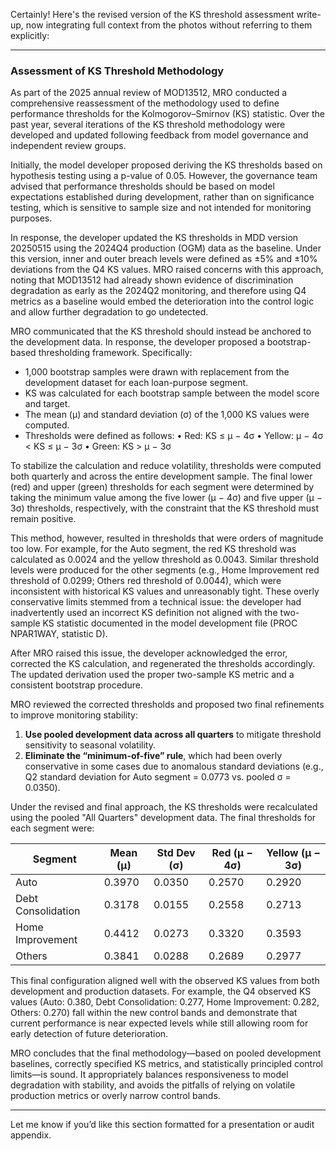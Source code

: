 Certainly! Here's the revised version of the KS threshold assessment write-up, now integrating full context from the photos without referring to them explicitly:

---

### Assessment of KS Threshold Methodology

As part of the 2025 annual review of MOD13512, MRO conducted a comprehensive reassessment of the methodology used to define performance thresholds for the Kolmogorov–Smirnov (KS) statistic. Over the past year, several iterations of the KS threshold methodology were developed and updated following feedback from model governance and independent review groups.

Initially, the model developer proposed deriving the KS thresholds based on hypothesis testing using a p-value of 0.05. However, the governance team advised that performance thresholds should be based on model expectations established during development, rather than on significance testing, which is sensitive to sample size and not intended for monitoring purposes.

In response, the developer updated the KS thresholds in MDD version 20250515 using the 2024Q4 production (OGM) data as the baseline. Under this version, inner and outer breach levels were defined as ±5% and ±10% deviations from the Q4 KS values. MRO raised concerns with this approach, noting that MOD13512 had already shown evidence of discrimination degradation as early as the 2024Q2 monitoring, and therefore using Q4 metrics as a baseline would embed the deterioration into the control logic and allow further degradation to go undetected.

MRO communicated that the KS threshold should instead be anchored to the development data. In response, the developer proposed a bootstrap-based thresholding framework. Specifically:

* 1,000 bootstrap samples were drawn with replacement from the development dataset for each loan-purpose segment.
* KS was calculated for each bootstrap sample between the model score and target.
* The mean (μ) and standard deviation (σ) of the 1,000 KS values were computed.
* Thresholds were defined as follows:
  • Red: KS ≤ μ − 4σ
  • Yellow: μ − 4σ < KS ≤ μ − 3σ
  • Green: KS > μ − 3σ

To stabilize the calculation and reduce volatility, thresholds were computed both quarterly and across the entire development sample. The final lower (red) and upper (green) thresholds for each segment were determined by taking the minimum value among the five lower (μ − 4σ) and five upper (μ − 3σ) thresholds, respectively, with the constraint that the KS threshold must remain positive.

This method, however, resulted in thresholds that were orders of magnitude too low. For example, for the Auto segment, the red KS threshold was calculated as 0.0024 and the yellow threshold as 0.0043. Similar threshold levels were produced for the other segments (e.g., Home Improvement red threshold of 0.0299; Others red threshold of 0.0044), which were inconsistent with historical KS values and unreasonably tight. These overly conservative limits stemmed from a technical issue: the developer had inadvertently used an incorrect KS definition not aligned with the two-sample KS statistic documented in the model development file (PROC NPAR1WAY, statistic D).

After MRO raised this issue, the developer acknowledged the error, corrected the KS calculation, and regenerated the thresholds accordingly. The updated derivation used the proper two-sample KS metric and a consistent bootstrap procedure.

MRO reviewed the corrected thresholds and proposed two final refinements to improve monitoring stability:

1. **Use pooled development data across all quarters** to mitigate threshold sensitivity to seasonal volatility.
2. **Eliminate the “minimum-of-five” rule**, which had been overly conservative in some cases due to anomalous standard deviations (e.g., Q2 standard deviation for Auto segment = 0.0773 vs. pooled σ = 0.0350).

Under the revised and final approach, the KS thresholds were recalculated using the pooled "All Quarters" development data. The final thresholds for each segment were:

| Segment            | Mean (μ) | Std Dev (σ) | Red (μ − 4σ) | Yellow (μ − 3σ) |
| ------------------ | -------- | ----------- | ------------ | --------------- |
| Auto               | 0.3970   | 0.0350      | 0.2570       | 0.2920          |
| Debt Consolidation | 0.3178   | 0.0155      | 0.2558       | 0.2713          |
| Home Improvement   | 0.4412   | 0.0273      | 0.3320       | 0.3593          |
| Others             | 0.3841   | 0.0288      | 0.2689       | 0.2977          |

This final configuration aligned well with the observed KS values from both development and production datasets. For example, the Q4 observed KS values (Auto: 0.380, Debt Consolidation: 0.277, Home Improvement: 0.282, Others: 0.270) fall within the new control bands and demonstrate that current performance is near expected levels while still allowing room for early detection of future deterioration.

MRO concludes that the final methodology—based on pooled development baselines, correctly specified KS metrics, and statistically principled control limits—is sound. It appropriately balances responsiveness to model degradation with stability, and avoids the pitfalls of relying on volatile production metrics or overly narrow control bands.

---

Let me know if you’d like this section formatted for a presentation or audit appendix.

